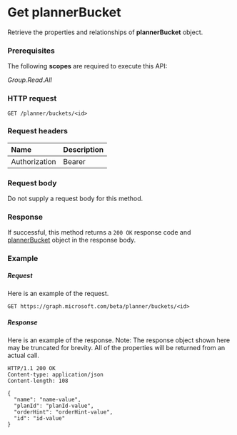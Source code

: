 # Get plannerBucket

Retrieve the properties and relationships of **plannerBucket** object.
### Prerequisites
The following **scopes** are required to execute this API: 

*Group.Read.All*
### HTTP request
<!-- { "blockType": "ignored" } -->
```http
GET /planner/buckets/<id>
```

### Request headers
| Name      |Description|
|:----------|:----------|
| Authorization  | Bearer <code>|

### Request body
Do not supply a request body for this method.
### Response
If successful, this method returns a `200 OK` response code and [plannerBucket](../resources/plannerbucket.md) object in the response body.
### Example
##### Request
Here is an example of the request.
<!-- {
  "blockType": "request",
  "name": "get_plannerbucket"
}-->
```http
GET https://graph.microsoft.com/beta/planner/buckets/<id>
```
##### Response
Here is an example of the response. Note: The response object shown here may be truncated for brevity. All of the properties will be returned from an actual call.
<!-- {
  "blockType": "response",
  "truncated": true,
  "@odata.type": "microsoft.graph.plannerBucket"
} -->
```http
HTTP/1.1 200 OK
Content-type: application/json
Content-length: 108

{
  "name": "name-value",
  "planId": "planId-value",
  "orderHint": "orderHint-value",
  "id": "id-value"
}
```

<!-- uuid: 8fcb5dbc-d5aa-4681-8e31-b001d5168d79
2015-10-25 14:57:30 UTC -->
<!-- {
  "type": "#page.annotation",
  "description": "Get plannerBucket",
  "keywords": "",
  "section": "documentation",
  "tocPath": ""
}-->